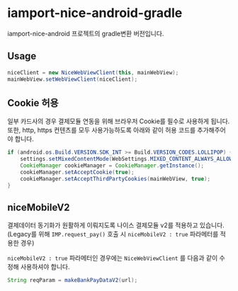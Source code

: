 # iamport-nice-android-gradle
iamport-nice-android 프로젝트의 gradle변환 버전입니다.

## Usage  

```java
niceClient = new NiceWebViewClient(this, mainWebView);
mainWebView.setWebViewClient(niceClient);
```

## Cookie 허용  
일부 카드사의 경우 결제모듈 연동을 위해 브라우저 Cookie를 필수로 사용하게 됩니다. 또한, http, https 컨텐츠를 모두 사용가능하도록 아래와 같이 허용 코드를 추가해주어야 합니다. 

```java
if (android.os.Build.VERSION.SDK_INT >= Build.VERSION_CODES.LOLLIPOP) {
	settings.setMixedContentMode(WebSettings.MIXED_CONTENT_ALWAYS_ALLOW);
	CookieManager cookieManager = CookieManager.getInstance();
	cookieManager.setAcceptCookie(true);
	cookieManager.setAcceptThirdPartyCookies(mainWebView, true);
}
```

## niceMobileV2  
결제데이터 동기화가 원활하게 이뤄지도록 나이스 결제모듈 v2를 적용하고 있습니다. (Legacy를 위해 `IMP.request_pay()` 호출 시 `niceMobileV2 : true` 파라메터를 적용한 경우)

`niceMobileV2 : true` 파라메터인 경우에는 `NiceWebViewClient` 를 다음과 같이 수정해 사용하셔야 합니다.  

```java
String reqParam = makeBankPayDataV2(url);
```
